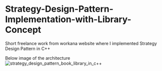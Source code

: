 # Strategy-Design-Pattern-Implementation-with-Library-Concept
Short freelance work from workana website where I implemented Strategy Design Pattern in C++

Below image of the architecture
![strategy_design_pattern_book_library_in_c++](https://github.com/thiagoml/Strategy-Design-Pattern-Implementation-with-Library-Concept/assets/15194460/dd06d326-204a-4f3e-819c-c0403ad30685)
